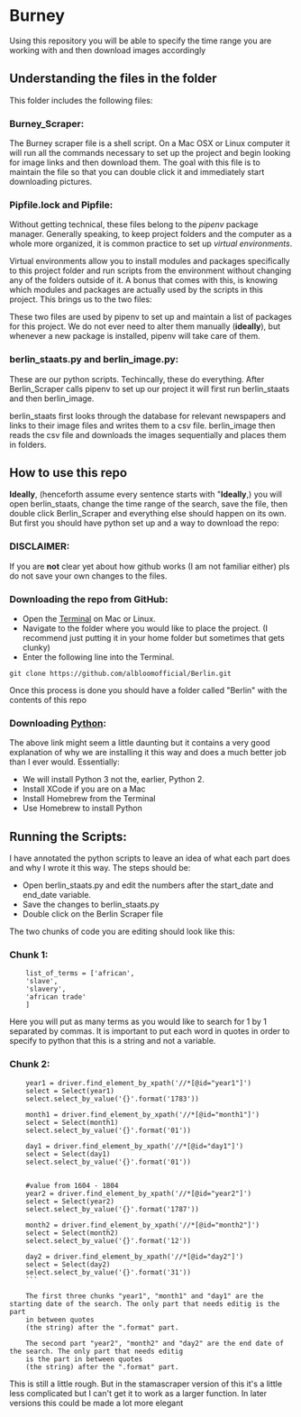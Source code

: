 # Burney
Using this repository you will be able to specify the time range you are working with and then download images accordingly

## Understanding the files in the folder
This folder includes the following files:

### Burney_Scraper:
The Burney scraper file is a shell script. On a Mac OSX or Linux computer it will run all the commands necessary to set up the
project and begin looking for image links and then download them.
The goal with this file is to maintain the file so that you can double click it and immediately start downloading pictures.

### Pipfile.lock and Pipfile:
Without getting technical, these files belong to the *pipenv* package manager. Generally speaking, to keep project folders and the computer
as a whole more organized, it is common practice to set up *virtual environments*.


Virtual environments allow you to install modules and packages specifically to this project folder and run scripts from the environment
without changing any of the folders outside of it. A bonus that comes with this, is knowing which modules and packages are actually used
by the scripts in this project. This brings us to the two files:

These two files are used by pipenv to set up and maintain a list of packages for this project. We do not ever need to alter
them manually (**ideally**), but whenever a new package is installed, pipenv will take care of them.


### berlin_staats.py and berlin_image.py:
These are our python scripts. Techincally, these do everything. After Berlin_Scraper calls pipenv to set up our project it will first run
berlin_staats and then berlin_image.

berlin_staats first looks through the database for relevant newspapers and links to their image files and writes them to a csv file.
berlin_image then reads the csv file and downloads the images sequentially and places them in folders.

## How to use this repo
**Ideally**, (henceforth assume every sentence starts with "**Ideally**,) you will open berlin_staats, change the time range of the search, save
the file, then double click Berlin_Scraper and everything else should happen on its own.
But first you should have python set up and a way to download the repo:

### DISCLAIMER:
If you are **not** clear yet about how github works (I am not familiar either) pls do not save your own changes to the files.

### Downloading the repo from GitHub:
- Open the [Terminal](http://blog.teamtreehouse.com/introduction-to-the-mac-os-x-command-line) on Mac or Linux.
- Navigate to the folder where you would like to place the project. (I recommend
  just putting it in your home folder but sometimes that gets clunky)
- Enter the following line into the Terminal.
```
git clone https://github.com/albloomofficial/Berlin.git
```

Once this process is done you should have a folder called "Berlin" with the contents of this repo

### Downloading [Python](http://docs.python-guide.org/en/latest/starting/installation/):
The above link might seem a little daunting but it contains a very good explanation of why we are installing it this way and does a much
better job than I ever would. Essentially:

- We will install Python 3 not the, earlier, Python 2.
- Install XCode if you are on a Mac
- Install Homebrew from the Terminal
- Use Homebrew to install Python

## Running the Scripts:
I have annotated the python scripts to leave an idea of what each part does and why I wrote it this way. The steps
should be:

- Open berlin_staats.py and edit the numbers after the start_date and end_date variable.
- Save the changes to berlin_staats.py
- Double click on the Berlin Scraper file

The two chunks of code you are editing should look like this:

### Chunk 1:
```
    list_of_terms = ['african',
    'slave',
    'slavery',
    'african trade'
    ]
```
Here you will put as many terms as you would like to search for 1 by 1 separated by commas. It is important to put each word in quotes
in order to specify to python that this is a string and not a variable.


### Chunk 2:
```
    year1 = driver.find_element_by_xpath('//*[@id="year1"]')
    select = Select(year1)
    select.select_by_value('{}'.format('1783'))

    month1 = driver.find_element_by_xpath('//*[@id="month1"]')
    select = Select(month1)
    select.select_by_value('{}'.format('01'))

    day1 = driver.find_element_by_xpath('//*[@id="day1"]')
    select = Select(day1)
    select.select_by_value('{}'.format('01'))


    #value from 1604 - 1804
    year2 = driver.find_element_by_xpath('//*[@id="year2"]')
    select = Select(year2)
    select.select_by_value('{}'.format('1787'))

    month2 = driver.find_element_by_xpath('//*[@id="month2"]')
    select = Select(month2)
    select.select_by_value('{}'.format('12'))

    day2 = driver.find_element_by_xpath('//*[@id="day2"]')
    select = Select(day2)
    select.select_by_value('{}'.format('31'))
    ```

    The first three chunks "year1", "month1" and "day1" are the starting date of the search. The only part that needs editig is the part
    in between quotes
    (the string) after the ".format" part.

    The second part "year2", "month2" and "day2" are the end date of the search. The only part that needs editig
    is the part in between quotes
    (the string) after the ".format" part.
```  
   This is still a little rough. But in the stamascraper version of this it's a little less complicated but I can't get it to work
   as a larger function. In later versions this could be made a lot more elegant
